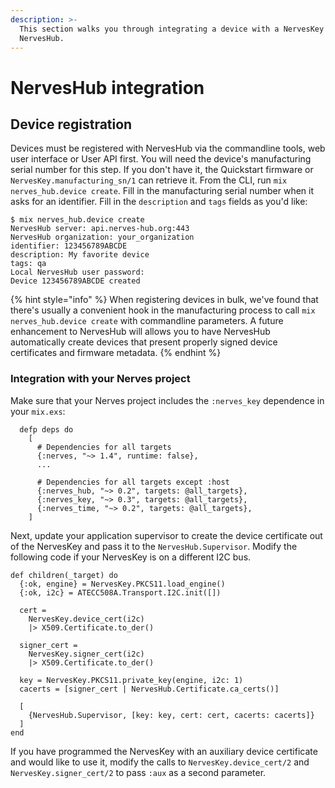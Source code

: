 ```yaml
---
description: >-
  This section walks you through integrating a device with a NervesKey with
  NervesHub.
---
```


# NervesHub integration

## Device registration

Devices must be registered with NervesHub via the commandline tools, web user interface or User API first. You will need the device's manufacturing serial number for this step. If you don't have it, the Quickstart firmware or `NervesKey.manufacturing_sn/1` can retrieve it. From the CLI, run `mix nerves_hub.device create`. Fill in the manufacturing serial number when it asks for an identifier. Fill in the `description` and `tags` fields as you'd like:

```text
$ mix nerves_hub.device create
NervesHub server: api.nerves-hub.org:443
NervesHub organization: your_organization
identifier: 123456789ABCDE
description: My favorite device
tags: qa
Local NervesHub user password:
Device 123456789ABCDE created
```

{% hint style="info" %}
When registering devices in bulk, we've found that there's usually a convenient hook in the manufacturing process to call `mix nerves_hub.device create` with commandline parameters. A future enhancement to NervesHub will allows you to have NervesHub automatically create devices that present properly signed device certificates and firmware metadata.
{% endhint %}

### Integration with your Nerves project

Make sure that your Nerves project includes the `:nerves_key` dependence in your `mix.exs`:

```text
  defp deps do
    [
      # Dependencies for all targets
      {:nerves, "~> 1.4", runtime: false},
      ... 
      
      # Dependencies for all targets except :host
      {:nerves_hub, "~> 0.2", targets: @all_targets},
      {:nerves_key, "~> 0.3", targets: @all_targets},
      {:nerves_time, "~> 0.2", targets: @all_targets},
    ]
```

Next, update your application supervisor to create the device certificate out of the NervesKey and pass it to the `NervesHub.Supervisor`. Modify the following code if your NervesKey is on a different I2C bus.

```text
def children(_target) do
  {:ok, engine} = NervesKey.PKCS11.load_engine()
  {:ok, i2c} = ATECC508A.Transport.I2C.init([])

  cert =
    NervesKey.device_cert(i2c)
    |> X509.Certificate.to_der()

  signer_cert =
    NervesKey.signer_cert(i2c)
    |> X509.Certificate.to_der()

  key = NervesKey.PKCS11.private_key(engine, i2c: 1)
  cacerts = [signer_cert | NervesHub.Certificate.ca_certs()]

  [
    {NervesHub.Supervisor, [key: key, cert: cert, cacerts: cacerts]}
  ]
end
```

If you have programmed the NervesKey with an auxiliary device certificate and would like to use it, modify the calls to `NervesKey.device_cert/2` and `NervesKey.signer_cert/2` to pass `:aux` as a second parameter.

